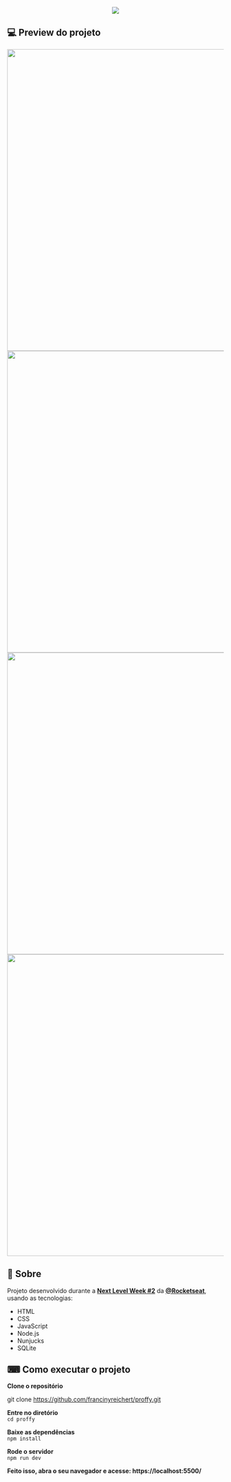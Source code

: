 <p align="center">
  <img src="https://camo.githubusercontent.com/e374677bcea8e624fe954b1bf81348f9bb4390df/68747470733a2f2f696b2e696d6167656b69742e696f2f6361706974616f2f50726f6666792f6e6c77325f36643750766c485a352e737667">
</p>

<h2>💻 Preview do projeto </h2> 
<p align="center">
  <img src="https://raw.githubusercontent.com/francinyreichert/proffy/master/public/images/project/home.PNG" width="700" style="max-width:100%;">
  <img src="https://raw.githubusercontent.com/francinyreichert/proffy/master/public/images/project/page-study.PNG" width="700" style="max-width:100%;">
  <img src="https://raw.githubusercontent.com/francinyreichert/proffy/master/public/images/project/give-classes.PNG" width="700" style="max-width:100%;">
  <img src="https://raw.githubusercontent.com/francinyreichert/proffy/master/public/images/project/page-success.png" width="700" style="max-width:100%;">
 </p>
<h2> 📖 Sobre</h2> 
  <p>Projeto desenvolvido durante a <a href="https://nextlevelweek.com/inscricao/2"><strong>Next Level Week #2</strong></a> da <a href="https://github.com/Rocketseat"><strong>@Rocketseat</strong></a>, usando as tecnologias:</p>
  <ul>
    <li> HTML </li>
    <li> CSS </li>
    <li> JavaScript </li>
    <li> Node.js </li>
    <li> Nunjucks </li>
    <li> SQLite </li>
  </ul>
  
<h2>⌨ Como executar o projeto </h2>
<strong>Clone o repositório</strong>
<p>git clone <a href="https://github.com/francinyreichert/proffy.git">https://github.com/francinyreichert/proffy.git</a></p>

<strong>Entre no diretório</strong><br>
 <code>cd proffy </code>

<strong>Baixe as dependências</strong><br>
 <code>npm install </code>

<strong>Rode o servidor</strong><br>
  <code>npm run dev</code>

<strong>Feito isso, abra o seu navegador e acesse: https://localhost:5500/</strong>


